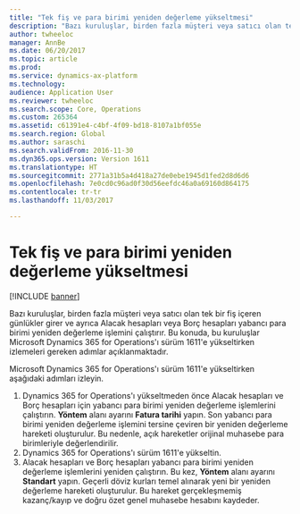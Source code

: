```yaml
---
title: "Tek fiş ve para birimi yeniden değerleme yükseltmesi"
description: "Bazı kuruluşlar, birden fazla müşteri veya satıcı olan tek bir fiş içeren günlükler girer ve ayrıca Alacak hesapları veya Borç hesapları yabancı para birimi yeniden değerleme işlemini çalıştırır. Bu konuda, bu kuruluşlar Microsoft Dynamics 365 for Operations'ı sürüm 1611'e yükseltirken izlemeleri gereken adımlar açıklanmaktadır."
author: twheeloc
manager: AnnBe
ms.date: 06/20/2017
ms.topic: article
ms.prod: 
ms.service: dynamics-ax-platform
ms.technology: 
audience: Application User
ms.reviewer: twheeloc
ms.search.scope: Core, Operations
ms.custom: 265364
ms.assetid: c61391e4-c4bf-4f09-bd18-8107a1bf055e
ms.search.region: Global
ms.author: saraschi
ms.search.validFrom: 2016-11-30
ms.dyn365.ops.version: Version 1611
ms.translationtype: HT
ms.sourcegitcommit: 2771a31b5a4d418a27de0ebe1945d1fed2d8d6d6
ms.openlocfilehash: 7e0cd0c96ad0f30d56eefdc46a0a69160d864175
ms.contentlocale: tr-tr
ms.lasthandoff: 11/03/2017

---
```


# <a name="single-voucher-and-currency-revaluation-upgrade"></a>Tek fiş ve para birimi yeniden değerleme yükseltmesi

[!INCLUDE [banner](../includes/banner.md)]

Bazı kuruluşlar, birden fazla müşteri veya satıcı olan tek bir fiş içeren günlükler girer ve ayrıca Alacak hesapları veya Borç hesapları yabancı para birimi yeniden değerleme işlemini çalıştırır. Bu konuda, bu kuruluşlar Microsoft Dynamics 365 for Operations'ı sürüm 1611'e yükseltirken izlemeleri gereken adımlar açıklanmaktadır.

Microsoft Dynamics 365 for Operations'ı sürüm 1611'e yükseltirken aşağıdaki adımları izleyin.

1.  Dynamics 365 for Operations'ı yükseltmeden önce Alacak hesapları ve Borç hesapları için yabancı para birimi yeniden değerleme işlemlerini çalıştırın. **Yöntem** alanı ayarını **Fatura tarihi** yapın. Son yabancı para birimi yeniden değerleme işlemini tersine çeviren bir yeniden değerleme hareketi oluşturulur. Bu nedenle, açık hareketler orijinal muhasebe para birimleriyle değerlendirilir.
2.  Dynamics 365 for Operations'ı sürüm 1611'e yükseltin.
3.  Alacak hesapları ve Borç hesapları yabancı para birimi yeniden değerleme işlemlerini yeniden çalıştırın. Bu kez, **Yöntem** alanı ayarını **Standart** yapın. Geçerli döviz kurları temel alınarak yeni bir yeniden değerleme hareketi oluşturulur. Bu hareket gerçekleşmemiş kazanç/kayıp ve doğru özet genel muhasebe hesabını kaydeder.





